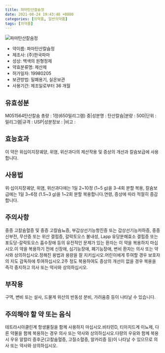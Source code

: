 ```yaml
---
title: 파마탄산칼슘정
date: 2021-08-24 19:43:48 +0800
categories: [의약품, 일반의약품]
tags: [의약품]
---
```

![파마탄산칼슘정](https://nedrug.mfds.go.kr/pbp/cmn/itemImageDownload/147765851155000108)

- 약이름: 파마탄산칼슘정
- 제조사: (주)한국파마
- 성상: 백색의 원형정제
- 약효분류명: 제산제
- 허가일자: 19980205
- 보관방법: 밀폐용기, 실온보관
- 사용기간: 제조일로부터 36 개월
## 유효성분
M051564탄산칼슘
총량 : 1정(650밀리그램) 중|성분명 : 탄산칼슘|분량 : 500|단위 : 밀리그램|규격 : USP|성분정보 : |비고 :
## 효능효과
이 약은 위십이지장궤양, 위염, 위산과다의 제산작용 및 증상의 개선과 칼슘보급에 사용합니다.
## 사용법
위·십이지장궤양, 위염, 위산과다에는 1일 2~10정 (1~5 g)을 3-4회 분할 복용, 칼슘보급에는 1일 3~6정 (1.5~3 g)을 1~2회 분할 복용합니다.연령, 증상에 따라 적절히 증감합니다.
## 주의사항
중증 고칼슘혈증 및 중증 고칼슘뇨증, 부갑상선기능항진증 또는 갑상선기능저하증, 중증 신부전, 무산증 또는 위산 결핍증, 갈락토오스 불내성, Lapp 유당분해효소 결핍증 또는 포도당-갈락토오스 흡수장애 등의 유전적인 문제가 있는 환자는 이 약을 복용하지 마십시오.이 약을 복용하기 전에 신장애, 심기능장애, 폐기능장애, 변비 환자는 의사 또는 약사와 상의하십시오.정해진 용법과 용량을 잘 지키십시오.어린이에게 투여할 경우 보호자의 지도 감독하에 투여하십시오.2주 정도 복용하여도 증상의 개선이 없을 경우 복용을 즉각 중지하고 의사 또는 약사와 상의하십시오.
## 부작용
구역, 변비 또는 설사, 드물게 위산의 반동성 분비, 가려움증 등이 나타날 수 있습니다.
## 주의해야 할 약 또는 음식
테트라시아클린계 항생물질을 함께 사용하지 마십시오.비타민D, 티아지드계 이뇨제, 다른 약물을 함께 복용하는 경우 의사 또는 약사와 상의하십시오.다량의 우유와 함께 복용 시 우유 알칼리 증후군(고칼슘혈증, 고질소혈증, 알카리증 등)이 나타날 수 있으므로 의사 또는 약사와 상의하십시오.
